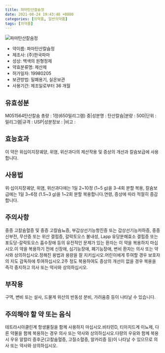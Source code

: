 ```yaml
---
title: 파마탄산칼슘정
date: 2021-08-24 19:43:48 +0800
categories: [의약품, 일반의약품]
tags: [의약품]
---
```

![파마탄산칼슘정](https://nedrug.mfds.go.kr/pbp/cmn/itemImageDownload/147765851155000108)

- 약이름: 파마탄산칼슘정
- 제조사: (주)한국파마
- 성상: 백색의 원형정제
- 약효분류명: 제산제
- 허가일자: 19980205
- 보관방법: 밀폐용기, 실온보관
- 사용기간: 제조일로부터 36 개월
## 유효성분
M051564탄산칼슘
총량 : 1정(650밀리그램) 중|성분명 : 탄산칼슘|분량 : 500|단위 : 밀리그램|규격 : USP|성분정보 : |비고 :
## 효능효과
이 약은 위십이지장궤양, 위염, 위산과다의 제산작용 및 증상의 개선과 칼슘보급에 사용합니다.
## 사용법
위·십이지장궤양, 위염, 위산과다에는 1일 2~10정 (1~5 g)을 3-4회 분할 복용, 칼슘보급에는 1일 3~6정 (1.5~3 g)을 1~2회 분할 복용합니다.연령, 증상에 따라 적절히 증감합니다.
## 주의사항
중증 고칼슘혈증 및 중증 고칼슘뇨증, 부갑상선기능항진증 또는 갑상선기능저하증, 중증 신부전, 무산증 또는 위산 결핍증, 갈락토오스 불내성, Lapp 유당분해효소 결핍증 또는 포도당-갈락토오스 흡수장애 등의 유전적인 문제가 있는 환자는 이 약을 복용하지 마십시오.이 약을 복용하기 전에 신장애, 심기능장애, 폐기능장애, 변비 환자는 의사 또는 약사와 상의하십시오.정해진 용법과 용량을 잘 지키십시오.어린이에게 투여할 경우 보호자의 지도 감독하에 투여하십시오.2주 정도 복용하여도 증상의 개선이 없을 경우 복용을 즉각 중지하고 의사 또는 약사와 상의하십시오.
## 부작용
구역, 변비 또는 설사, 드물게 위산의 반동성 분비, 가려움증 등이 나타날 수 있습니다.
## 주의해야 할 약 또는 음식
테트라시아클린계 항생물질을 함께 사용하지 마십시오.비타민D, 티아지드계 이뇨제, 다른 약물을 함께 복용하는 경우 의사 또는 약사와 상의하십시오.다량의 우유와 함께 복용 시 우유 알칼리 증후군(고칼슘혈증, 고질소혈증, 알카리증 등)이 나타날 수 있으므로 의사 또는 약사와 상의하십시오.
